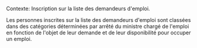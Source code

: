 Contexte: Inscription sur la liste des demandeurs d'emploi.

Les personnes inscrites sur la liste des demandeurs d'emploi sont classées dans des catégories déterminées par arrêté du ministre chargé de l'emploi en fonction de l'objet de leur demande et de leur disponibilité pour occuper un emploi.